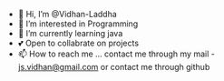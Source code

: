 - 👋 Hi, I’m @Vidhan-Laddha
- 👀 I’m interested in Programming
- 🌱 I’m currently learning java
- 💕 Open to collabrate on projects
- 📫 How to reach me ... contact me through my mail - js.vidhan@gmail.com or contact me through github

<!---
js-vidhan/js-vidhan is a ✨ special ✨ repository because its `README.md` (this file) appears on your GitHub profile.
You can click the Preview link to take a look at your changes.
--->
